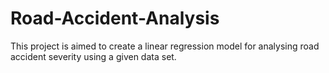 # Road-Accident-Analysis
This project is aimed to create a linear regression model for analysing road accident severity using a given data set.
